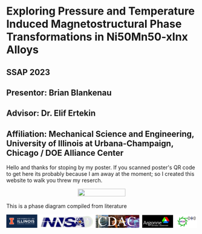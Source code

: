 
# Exploring Pressure and Temperature Induced Magnetostructural Phase Transformations in Ni50Mn50-xInx Alloys
## SSAP 2023
## Presentor: Brian Blankenau 
## Advisor: Dr. Elif Ertekin
## Affiliation: Mechanical Science and Engineering, University of Illinois at Urbana-Champaign, Chicago / DOE Alliance Center
Hello and thanks for stoping by my poster. If you scanned poster's QR code to get here its probably because I am away at the moment; so I created this website to walk you threw my reserch. 

<p align="center">
  <img src="docs/assets/phase_diag.png" width="50%" height="50%"/>
</p>

This is a phase diagram compiled from literature

![thanks](docs/assets/thanks.png)
